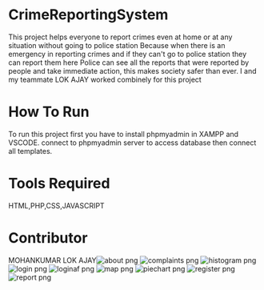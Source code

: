 # CrimeReportingSystem
This project helps everyone to report crimes even at home or at any situation without going to police station
Because when there is an emergency in reporting crimes and if they can't go to police station they can report them here
Police can see all the reports that were reported by people and take immediate action, this makes society safer than ever.
I and my teammate LOK AJAY worked combinely for this project
# How To Run
To run this project first you have to install phpmyadmin in XAMPP and VSCODE.
connect to phpmyadmin server to access database then connect all templates.
# Tools Required
HTML,PHP,CSS,JAVASCRIPT
# Contributor
MOHANKUMAR LOK AJAY![about png](https://github.com/GnanaPramod/CrimeReportingSystem/assets/128074030/ae4e8172-057b-4f8a-8eac-5fc94d676dcd)
![complaints png](https://github.com/GnanaPramod/CrimeReportingSystem/assets/128074030/4c3c53da-a69e-4048-accb-a7cc99486bd8)
![histogram png](https://github.com/GnanaPramod/CrimeReportingSystem/assets/128074030/58641f82-ba2e-479b-bf52-61a0bdc2cb2d)
![login png](https://github.com/GnanaPramod/CrimeReportingSystem/assets/128074030/fc62f478-a439-4a1c-8311-874a4f34facc)
![loginaf png](https://github.com/GnanaPramod/CrimeReportingSystem/assets/128074030/c33922c0-528f-4f26-9584-1277faa698c5)
![map png](https://github.com/GnanaPramod/CrimeReportingSystem/assets/128074030/6a60fc79-0496-4292-a209-9615f7a6ad82)
![piechart png](https://github.com/GnanaPramod/CrimeReportingSystem/assets/128074030/2790a3c1-fb7f-4e7e-a24d-03d291da9d45)
![register png](https://github.com/GnanaPramod/CrimeReportingSystem/assets/128074030/bb9e40cb-362f-4737-92be-d9504d8f63a0)
![report png](https://github.com/GnanaPramod/CrimeReportingSystem/assets/128074030/634fcfdc-149a-4a1c-a45c-9b118b49d64b)



